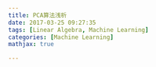 ```yaml
---
title: PCA算法浅析
date: 2017-03-25 09:27:35
tags: [Linear Algebra, Machine Learning]
categories: [Machine Learning]
mathjax: true

---
```

